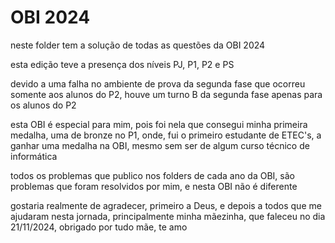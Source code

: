# OBI 2024

neste folder tem a solução de todas as questões da OBI 2024

esta edição teve a presença dos níveis PJ, P1, P2 e PS

devido a uma falha no ambiente de prova da segunda fase que ocorreu somente aos alunos do P2, houve um turno B da segunda fase apenas para os alunos do P2

esta OBI é especial para mim, pois foi nela que consegui minha primeira medalha, uma de bronze no P1, onde, fui o primeiro estudante de ETEC's, a ganhar uma medalha na OBI, mesmo sem ser de algum curso técnico de informática

todos os problemas que publico nos folders de cada ano da OBI, são problemas que foram resolvidos por mim, e nesta OBI não é diferente

gostaria realmente de agradecer, primeiro a Deus, e depois a todos que me ajudaram nesta jornada, principalmente minha mãezinha, que faleceu no dia 21/11/2024, obrigado por tudo mãe, te amo
